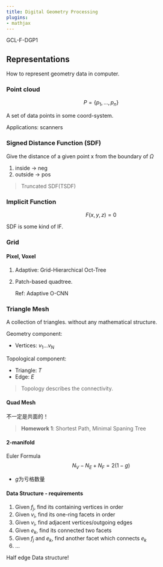 ```yaml
---
title: Digital Geometry Processing
plugins:
- mathjax
---
```


GCL-F-DGP1

<!-- more -->

## Representations

How to represent geometry data in computer.

### Point cloud

$$
P = \{ p _ 1, \dots , p _ n\}
$$

A set of data points in some coord-system.

Applications: scanners

### Signed Distance Function (SDF)

Give the distance of a given point x from the boundary of $\Omega$

1. inside -> neg
2. outside -> pos

> Truncated SDF(TSDF)

### Implicit Function

$$
F(x, y, z) = 0
$$

SDF is some kind of IF.

### Grid

#### Pixel, Voxel

1. Adaptive: Grid-Hierarchical Oct-Tree
2. Patch-based quadtree.
   
   Ref: Adaptive O-CNN

### Triangle Mesh

A collection of triangles. without any mathematical structure.

Geometry component:

- Vertices: $v _ 1 ... v _ N$

Topological component:

- Triangle: $T$
- Edge: $E$

> Topology describes the connectivity.

#### Quad Mesh

不一定是共面的！


> **Homework 1**: Shortest Path, Minimal Spaning Tree 

#### 2-manifold

Euler Formula
$$
N_V -N_E+ N_F= 2(1-g)
$$

- $g$为亏格数量

#### Data Structure - requirements

1. Given $f_j$, find its containing vertices in order
2. Given $v_i$, find its one-ring facets in order
3. Given $v_i$, find adjacent vertices/outgoing edges
4. Given $e_k$, find its connected two facets
5. Given $f_j$ and $e_k$, find another facet which connects $e_k$
6. …

Half edge Data structure!



